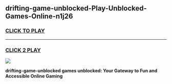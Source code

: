 
## drifting-game-unblocked-Play-Unblocked-Games-Online-n1j26
<h3>
<a href="https://premium76.site?title=drifting-game-unblocked&ref=25A">CLICK TO PLAY</a></h3>
<hr>

<h3>
<a href="https://premium76.site?title=drifting-game-unblocked&ref=25A">CLICK 2 PLAY</a>
  
</h3>

<a href="https://premium76.site?title=drifting-game-unblocked&ref=25A"><img src="https://clearcache.store/games.png"></a>


**drifting-game-unblocked games unblocked: Your Gateway to Fun and Accessible Online Gaming**
